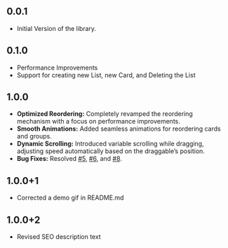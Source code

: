 ## 0.0.1

* Initial Version of the library.

## 0.1.0

* Performance Improvements
* Support for creating new List, new Card, and Deleting the List

## 1.0.0

- **Optimized Reordering:** Completely revamped the reordering mechanism with a focus on performance improvements.  
- **Smooth Animations:** Added seamless animations for reordering cards and groups.  
- **Dynamic Scrolling:** Introduced variable scrolling while dragging, adjusting speed automatically based on the draggable’s position.  
- **Bug Fixes:** Resolved [#5](https://github.com/1akhanBaheti/FlutterKanbanBoard/issues/5), [#6](https://github.com/1akhanBaheti/FlutterKanbanBoard/issues/6), and [#8](https://github.com/1akhanBaheti/FlutterKanbanBoard/issues/8).  

## 1.0.0+1
- Corrected a demo gif in README.md
  
## 1.0.0+2
- Revised SEO description text
